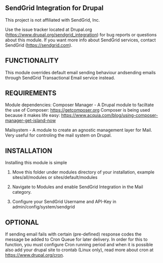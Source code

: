 SendGrid Integration for Drupal
--------------------------------------------------------------------------------

This project is not affiliated with SendGrid, Inc.

Use the issue tracker located at Drupal.org
(https://www.drupal.org/sendgrid_integration) for bug reports or questions
about this module.
If you want more info about SendGrid services, contact SendGrid
(https://sendgrid.com).

FUNCTIONALITY
--------------------------------------------------------------------------------
This module overrides default email sending behaviour andsending emails through
SendGrid Transactional Email service instead.

REQUIREMENTS
--------------------------------------------------------------------------------
Module dependencies:
Composer Manager - A Drupal module to faciltate the use of Composer:
https://getcomposer.org
  Composer is being used because it makes life easy:
  https://www.acquia.com/blog/using-composer-manager-get-island-now

Mailsystem - A module to create an agnostic management layer for Mail. Very
useful for controling the mail system on Drupal.

INSTALLATION
--------------------------------------------------------------------------------
Installing this module is simple

1. Move this folder under modules directory of your installation,
   example sites/all/modules or sites/default/modules
   
2. Navigate to Modules and enable SendGrid Integration in the Mail category.

3. Configure your SendGrid Username and API-Key in admin/config/system/sendgrid

OPTIONAL
--------------------------------------------------------------------------------

If sending email fails with certain (pre-defined) response codes the message be
added to Cron Queue for later delivery. In order for this to function, you must
configure Cron running period and when it is possible also add your drupal site
to crontab (Linux only), read more about cron at https://www.drupal.org/cron.
